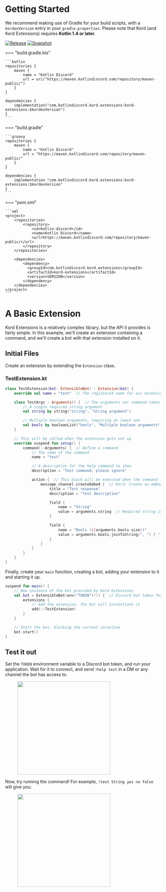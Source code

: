 # Getting Started

We recommend making use of Gradle for your build scripts, with a `kordexVersion` entry in your `gradle.properties`. Please
note that Kord (and Kord Extensions) requires **Kotlin 1.4 or later**.

[![Release](https://img.shields.io/nexus/r/com.kotlindiscord.kord.extensions/kord-extensions?nexusVersion=3&logo=gradle&color=blue&label=Release&server=https%3A%2F%2Fmaven.kotlindiscord.com&style=for-the-badge)](https://maven.kotlindiscord.com/#browse/browse:maven-releases:com%2Fkotlindiscord%2Fkord%2Fextensions%2Fkord-extensions) [![Snapshot](https://img.shields.io/nexus/s/com.kotlindiscord.kord.extensions/kord-extensions?logo=gradle&color=orange&label=Snapshot&server=https%3A%2F%2Fmaven.kotlindiscord.com&style=for-the-badge)](https://maven.kotlindiscord.com/#browse/browse:maven-snapshots:com%2Fkotlindiscord%2Fkord%2Fextensions%2Fkord-extensions)

=== "build.gradle.kts"

    ```kotlin
    repositories {
        maven {
            name = "Kotlin Discord"
            url = uri("https://maven.kotlindiscord.com/repository/maven-public/")
        }
    }
    
    dependencies {
        implementation("com.kotlindiscord.kord.extensions:kord-extensions:$kordexVersion")
    }
    ```

=== "build.gradle"

    ```groovy
    repositories {
        maven {
            name = "Kotlin Discord"
            url = "https://maven.kotlindiscord.com/repository/maven-public/"
        }
    }
    
    dependencies {
        implementation "com.kotlindiscord.kord.extensions:kord-extensions:$kordexVersion"
    }
    ```

=== "pom.xml"

    ```xml
    <project>
        <repositories>
            <repository>
                <id>kotlin-discord</id>
                <name>Kotlin Discord</name>
                <url>https://maven.kotlindiscord.com/repository/maven-public/</url>
            </repository>
        </repositories>
        
        <dependencies>
            <dependency>
              <groupId>com.kotlindiscord.kord.extensions</groupId>
              <artifactId>kord-extensions</artifactId>
              <version>VERSION</version>
            </dependency>
        </dependencies>
    </project>
    ```

# A Basic Extension

Kord Extensions is a relatively complex library, but the API it provides is fairly simple. In this example, we'll 
create an extension containing a command, and we'll create a bot with that extension installed on it.

## Initial Files

Create an extension by extending the `Extension` class.

### TestExtension.kt

```kotlin
class TestExtension(bot: ExtensibleBot) : Extension(bot) {
    override val name = "test"  // The registered name for our extension

    class TestArgs : Arguments() {  // The arguments our command takes
        // A single required string argument
        val string by string("string", "String argument")  

        // Multiple boolean arguments, requiring at least one
        val bools by booleanList("bools", "Multiple boolean arguments")  
    }

    // This will be called when the extension gets set up
    override suspend fun setup() {
        command(::Arguments) {  // Define a command
            // The name of the command
            name = "test"

            // A description for the help command to show
            description = "Test command, please ignore"

            action {  // This block will be executed when the command is run
                message.channel.createEmbed {  // Kord: Create an embed
                    title = "Test response"
                    description = "Test description"

                    field {
                        name = "String"
                        value = arguments.string  // Required string is never null
                    }

                    field {
                        name = "Bools (${arguments.bools.size})"
                        value = arguments.bools.joinToString(", ") { "`$it`" }
                    }
                }
            }
        }
    }
}
```

Finally, create your `main` function, creating a bot, adding your extension to it and starting it up.

```kotlin
suspend fun main() {
    // New instance of the bot provided by Kord Extensions
    val bot = ExtensibleBot(env("TOKEN")!!) {  // Discord bot token for logging in, using the env util function
        extensions {
            // Add the extension, the bot will instantiate it
            add(::TestExtension)
        }
    }

    // Start the bot, blocking the current coroutine
    bot.start()  
}
```

## Test it out

Set the `TOKEN` environment variable to a Discord bot token, and run your application. Wait for it to connect, and send `!help test` in a DM or any channel the bot has access to.

<figure>
    <img src="/assets/test-command-help.png" width="300" /> 
</figure>

Now, try running the command! For example, `!test String yes no false` will give you:

<figure>
    <img src="/assets/test-command-output.png" width="300" /> 
</figure>
